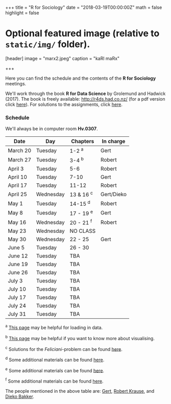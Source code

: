 +++
title = "R for Sociology"
date = "2018-03-19T00:00:00Z"
math = false
highlight = false

# Optional featured image (relative to `static/img/` folder).
[header]
image = "marx2.jpeg"
caption = "kaRl maRx"

+++


Here you can find the schedule and the contents of the **R for Sociology** meetings. 

We'll work through the book **R for Data Science** by Grolemund and Hadwick (2017). The book is freely available: http://r4ds.had.co.nz/ (for a pdf version click [here](http://www.allitebooks.in/r-data-science/)). For solutions to the assignments, click [here](https://jrnold.github.io/r4ds-exercise-solutions/).

### Schedule
We'll always be in computer room **Hv.0307**.


|Date        |Day         |Chapters    |In charge
|--------    |--------    |--------    |---------
|March 20    |Tuesday     |1-2 <sup>a</sup>         |Gert
|March 27    |Tuesday     |3-4 <sup>b</sup>         |Robert
|April 3     |Tuesday     |5-6           |Robert
|April 10    |Tuesday     |7-10         |Gert
|April 17    |Tuesday     |11-12        |Robert
|April 25    |Wednesday   |13 & 16 <sup>c</sup>      |Gert/Dieko
|May 1       |Tuesday     |14-15    <sup>d</sup>   |Robert
|May 8       |Tuesday     |17 - 19 <sup>e</sup>         |Gert
|May 16      |Wednesday   |20 - 21  <sup>f</sup>       |Robert
|May 23      |Wednesday   |NO CLASS         |
|May 30      |Wednesday   |22 - 25        |Gert
|June 5      |Tuesday     |26 - 30         |
|June 12     |Tuesday     |TBA         |
|June 19     |Tuesday     |TBA         |
|June 26     |Tuesday     |TBA         |
|July 3      |Tuesday     |TBA         |
|July 10     |Tuesday     |TBA         |
|July 17     |Tuesday     |TBA         |
|July 24     |Tuesday     |TBA         |
|July 31     |Tuesday     |TBA         |

<sup>a</sup> [This page](http://stulp.gmw.rug.nl/22-01-2018/Rworkshop/) may be helpful for loading in data.

<sup>b</sup> [This page](http://stulp.gmw.rug.nl/ggplotworkshop/) may be helpful if you want to know more about visualising.

<sup>c</sup> Solutions for the *Feliciani*-problem can be found [here](https://www.gertstulp.com/pdf/Feliciani.zip).

<sup>d</sup> Some additional materials can be found [here](https://www.gertstulp.com/pdf/Chapter%20on%20factors.Rmd.zip).

<sup>e</sup> Some additional materials can be found [here](https://www.gertstulp.com/pdf/Assignment_functions.zip).

<sup>f</sup> Some additional materials can be found [here](https://www.gertstulp.com/pdf/Networks_assignment.zip).


The people mentioned in the above table are: [Gert](https://www.gertstulp.com), [Robert Krause](https://www.rug.nl/staff/r.w.krause/research/publications.html), and [Dieko Bakker](https://www.rug.nl/staff/d.m.bakker/). 